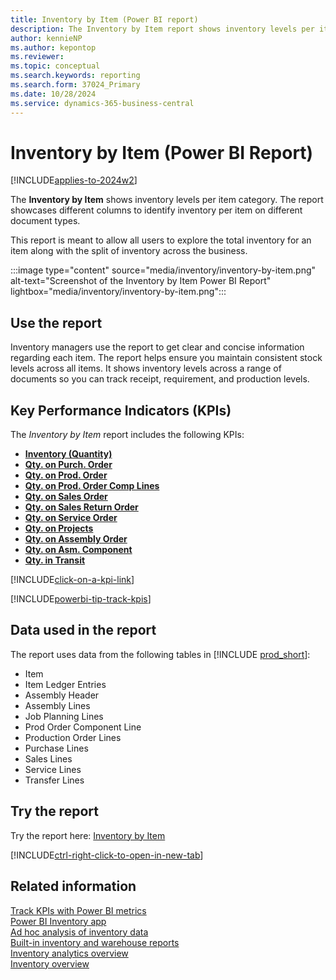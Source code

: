 ```yaml
---
title: Inventory by Item (Power BI report)
description: The Inventory by Item report shows inventory levels per item or item category.
author: kennieNP
ms.author: kepontop
ms.reviewer: 
ms.topic: conceptual
ms.search.keywords: reporting
ms.search.form: 37024_Primary
ms.date: 10/28/2024
ms.service: dynamics-365-business-central
---
```


# Inventory by Item (Power BI Report)

[!INCLUDE[applies-to-2024w2](includes/applies-to-2024w2.md)]

The **Inventory by Item** shows inventory levels per item category. The report showcases different columns to identify inventory per item on different document types.

This report is meant to allow all users to explore the total inventory for an item along with the split of inventory across the business.

:::image type="content" source="media/inventory/inventory-by-item.png" alt-text="Screenshot of the Inventory by Item Power BI Report" lightbox="media/inventory/inventory-by-item.png":::

## Use the report

Inventory managers use the report to get clear and concise information regarding each item. The report helps ensure you maintain consistent stock levels across all items. It shows inventory levels across a range of documents so you can track receipt, requirement, and production levels.

## Key Performance Indicators (KPIs)

The *Inventory by Item* report includes the following KPIs:

- [**Inventory (Quantity)**](inventory-powerbi-kpis.md#inventory-quantity)
- [**Qty. on Purch. Order**](inventory-powerbi-kpis.md#qty-on-purch-order)
- [**Qty. on Prod. Order**](inventory-powerbi-kpis.md#qty-on-prod-order)
- [**Qty. on Prod. Order Comp Lines**](inventory-powerbi-kpis.md#qty-on-prod-order-comp-lines)
- [**Qty. on Sales Order**](inventory-powerbi-kpis.md#qty-on-sales-order)
- [**Qty. on Sales Return Order**](inventory-powerbi-kpis.md#qty-on-sales-return-order)
- [**Qty. on Service Order**](inventory-powerbi-kpis.md#qty-on-service-order)
- [**Qty. on Projects**](inventory-powerbi-kpis.md#qty-on-projects)
- [**Qty. on Assembly Order**](inventory-powerbi-kpis.md#qty-on-assembly-order)
- [**Qty. on Asm. Component**](inventory-powerbi-kpis.md#qty-on-asm-component)
- [**Qty. in Transit**](inventory-powerbi-kpis.md#qty-in-transit)

[!INCLUDE[click-on-a-kpi-link](includes/click-on-a-kpi-link.md)] 

[!INCLUDE[powerbi-tip-track-kpis](includes/powerbi-tip-track-kpis.md)] 


## Data used in the report

The report uses data from the following tables in [!INCLUDE [prod_short](includes/prod_short.md)]:

- Item
- Item Ledger Entries
- Assembly Header
- Assembly Lines
- Job Planning Lines
- Prod Order Component Line
- Production Order Lines
- Purchase Lines
- Sales Lines
- Service Lines
- Transfer Lines

## Try the report

Try the report here: [Inventory by Item](https://businesscentral.dynamics.com?page=37024)

[!INCLUDE[ctrl-right-click-to-open-in-new-tab](includes/ctrl-right-click-to-open-in-new-tab.md)]

## Related information

[Track KPIs with Power BI metrics](track-kpis-with-power-bi-metrics.md)  
[Power BI Inventory app](inventory-powerbi-app.md)  
[Ad hoc analysis of inventory data](ad-hoc-analysis-inventory.md)  
[Built-in inventory and warehouse reports](inventory-WMS-reports.md)  
[Inventory analytics overview](inventory-analytics-overview.md)  
[Inventory overview](inventory-manage-inventory.md)